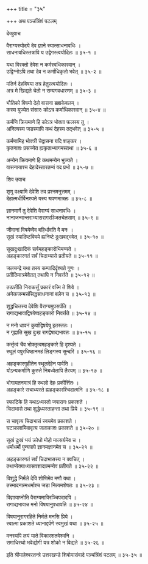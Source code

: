 +++
title = "३५"

+++
अथ पञ्चत्रिंशं पटलम्   
  
  
देव्युवाच   
  
  
वैराग्यस्योदये देव ज्ञाने स्यात्साधनावधिः ।  
साधनावधिस्तत्रापि य उद्वेगस्त्वयोदितः ॥ ३५-१ ॥  
  
यथा विरक्तो देवेश न कर्मस्वधिकारवान् ।  
उद्विग्नोऽपि तथा देव न कर्माधिकृतो भवेत् ॥ ३५-२ ॥  
  
मतिर्न देहविषया तत्र हेतुस्त्वयोदितः ।  
अत्र मे खिद्यते चेतो न सम्यगवधारणम् ॥ ३५-३ ॥  
  
भौतिको विषमो देहो वासना ब्रह्मकेवलम् ।  
कस्य युज्येत संसारः कोऽत्र कर्माधिकारवान् ॥ ३५-४ ॥  
  
कर्मणि क्रियमाणे हि कोऽत्र भोक्ता फलस्य तु ।  
अनित्यस्य जडस्यापि कथं देहस्य तद्भवेत् ॥ ३५-५ ॥  
  
कर्मणामिह भोक्त्री चेद्वासना यदि शङ्कर ।  
कृतनाशः प्रसज्येत ह्यकृताभ्यागमस्तथा ॥ ३५-६ ॥  
  
अन्येन क्रियमाणे हि कथमन्येन भुज्यते ।  
वासनायाश्च देहादेस्तारतम्यं वद प्रभो ॥ ३५-७ ॥  
  
  
शिव उवाच   
  
  
शृणु वक्ष्यामि देवेशि तव प्रश्नमनुत्तमम् ।  
देहात्मधीर्विनश्यते यस्य श्रवणमात्रतः ॥ ३५-८ ॥  
  
ज्ञानमार्गे तु देवेशि वैराग्यं साधनावधिः ।  
नानाजन्मान्तराभ्यासरागरञ्जितचेतसाम् ॥ ३५-९ ॥  
  
जीवानां विषयेष्वैव बहिर्धावति वै मनः ।  
सुखं स्यादिष्टविषये ह्यनिष्टे दुःखवद्भवेत् ॥ ३५-१० ॥  
  
सुखदुःखादिकं सर्वमहङ्कारोभिमन्यते ।  
अहङ्कारगतं सर्वं चिदाभ्यासे प्रतीयते ॥ ३५-११ ॥  
  
जलचन्द्रे यथा तस्य कम्पादिर्दृश्यते गुणः ।  
प्रतीतिमात्रमेवैतत् तथापि न निवर्त्तते ॥ ३५-१२ ॥  
  
तत्प्रतीति निराकर्त्तुं प्रकारं वच्मि ते शिवे ।  
अनेकजन्मसंसिद्धसाधनानां बलेन च ॥ ३५-१३ ॥  
  
शुद्धचित्तस्य देवेशि वैराग्यमुपसर्पति ।  
रागाद्यभावाद्विषयेष्वहङ्कारो निवर्त्तते ॥ ३५-१४ ॥  
  
न मनो धावनं कुर्याद्विषयेषु इतस्ततः ।  
न गृह्णाति सुख दुःख रागद्वेषाद्यभावतः ॥ ३५-१५ ॥  
  
कर्त्तृत्वं चैव भोक्तृत्वमहङ्कारे हि दृश्यते ।  
स्थूलं वपुरधिष्ठानमहं लिङ्गस्य सुन्दरि ॥ ३५-१६ ॥  
  
अहङ्कारगृहीतेन स्थूलदेहेन पार्वति ।  
योऽन्यकर्माणि कुरुते निबध्येतापि तैरयम् ॥ ३५-१७ ॥  
  
भोगायतनमात्रं हि स्थलो देहः प्रकीर्त्तितः ।  
अहङ्कारे सचाध्यस्ते ह्यहङ्कारश्चिदात्मनि ॥ ३५-१८ ॥  
  
स्फाटिके हि यथाऽध्यस्तो जपारागः प्रकाशते ।  
चिदाभासे तथा शुद्धेध्यस्ताहन्ता तथा प्रिये ॥ ३५-१९ ॥  
  
स चावृत्य चिदाभासं स्वयमेव प्रकाशते ।  
घटाकाशमिवावृत्य जलाकाशः प्रकाशते ॥ ३५-२० ॥  
  
सुखं दुःखं भयं क्रोधो मोहो मात्सर्यमेव च ।  
धर्माधर्मौ पुण्यपापे ज्ञानमज्ञानमेव च ॥ ३५-२१ ॥  
  
अहङ्कारगतं सर्वं चिदाभासस्य न क्वचित् ।  
तथाप्येक्याध्यासवशादात्मन्येव प्रतीयते ॥ ३५-२२ ॥  
  
विशुद्धे निर्मले देवि शोणिमेव मणौ यथा ।  
तस्मादनात्मधर्माश्च जडा नित्यमशेषतः ॥ ३५-२३ ॥  
  
विज्ञायाप्नोति वैराग्यमाविरञ्चिपदादपि ।  
रागाद्यभावान्न मनो विषयानुपधावति ॥ ३५-२४ ॥  
  
विषयानुरागरहिते निर्मले मनसि प्रिये ।  
स्वात्मा प्रकाशते ध्यानाद्दर्पणे स्वमुखं यथा ॥ ३५-२५ ॥  
  
मनस्यपि लयं याते विकारशतवेश्मनि ।  
समाधिस्थो भवेद्योगी यत्र शोको न विद्यते ॥ ३५-२६ ॥  
  
  
इति श्रीमाहेश्वरतन्त्रे उत्तरखण्डे शिवोमासंवादे पञ्चत्रिंशं पटलम् ॥ ३५-३५ ॥  
  
  
  
  